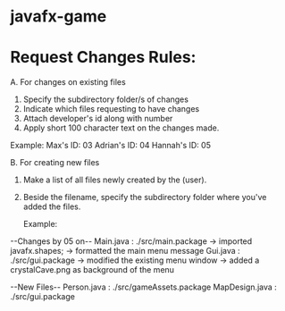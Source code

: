 # javafx-game


# Request Changes Rules:
A. For changes on existing files
1. Specify the subdirectory folder/s of changes
2. Indicate which files requesting to have changes
3. Attach developer's id along with number
4. Apply short 100 character text on the changes made.

  Example:
  Max's ID: 03
  Adrian's ID: 04
  Hannah's ID: 05
  
B. For creating new files
1. Make a list of all files newly created by the (user).
2. Beside the filename, specify the subdirectory folder where you've added the files.
   
   Example:
   
  --Changes by 05 on--
  Main.java : ./src/main.package 
    -> imported javafx.shapes;
    -> formatted the main menu message
  Gui.java : ./src/gui.package
    -> modified the existing menu window
    -> added a crystalCave.png as background of the menu

   --New Files--
   Person.java : ./src/gameAssets.package
   MapDesign.java : ./src/gui.package
   

